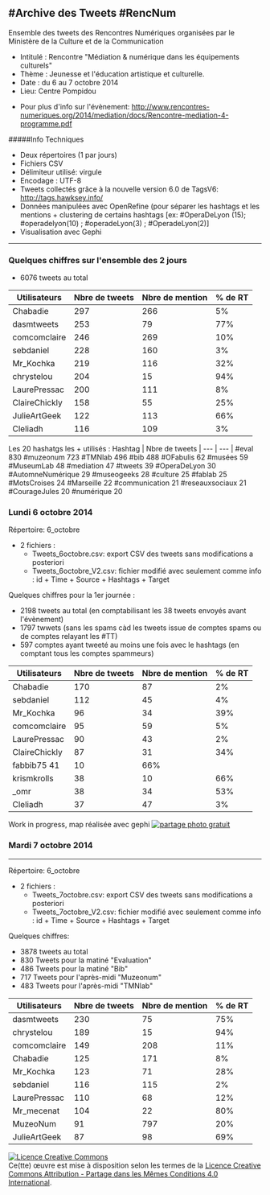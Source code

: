 #Archive des Tweets #RencNum
---
Ensemble des tweets des Rencontres Numériques organisées par le Ministère de la Culture et de la Communication
- Intitulé : Rencontre "Médiation & numérique dans les équipements culturels"
- Thème : Jeunesse et l'éducation artistique et culturelle.
- Date : du 6 au 7 octobre 2014
- Lieu: Centre Pompidou
+ Pour plus d'info sur l'évènement: http://www.rencontres-numeriques.org/2014/mediation/docs/Rencontre-mediation-4-programme.pdf

#####Info Techniques
- Deux répertoires (1 par jours)
- Fichiers CSV
- Délimiteur utilisé: virgule
- Encodage : UTF-8
- Tweets collectés grâce à la nouvelle version 6.0 de TagsV6: http://tags.hawksey.info/
- Données manipulées avec OpenRefine (pour séparer les hashtags et les mentions + clustering de certains hashtags [ex: #OperaDeLyon (15); #operadelyon(10) ; #operadeLyon(3) ; #OperadeLyon(2)]
- Visualisation avec Gephi

-----
### Quelques chiffres sur l'ensemble des 2 jours
- 6076 tweets au total

Utilisateurs | Nbre de tweets | Nbre de mention | % de RT
--- | --- | --- | ---
Chabadie|	297|	266|	5%|
dasmtweets	|253|	79|	77%|
comcomclaire|	246	|269|	10%|
sebdaniel|	228	|160|	3%|
Mr_Kochka	|219	|116	|32%|
chrystelou	|204	|15|	94%|
LaurePressac	|200|	111	|8%|
ClaireChickly	|158|	55|	25%|
JulieArtGeek|	122|	113|	66%|
Cleliadh| 116	|109	|3%|


Les 20 hashatgs les + utilisés :
Hashtag | Nbre de tweets | 
--- | --- |
#eval	830
#muzeonum	723
#TMNlab	496
#bib	488
#OFabulis	62
#musées	59
#MuseumLab	48
#mediation	47
#tweets	39
#OperaDeLyon	30
#AutomneNumérique	29
#museogeeks	28
#culture	25
#fablab	25
#MotsCroises	24
#Marseille	22
#communication	21
#reseauxsociaux	21
#CourageJules	20
#numérique	20


### Lundi 6 octobre 2014

Répertoire: 6_octobre
- 2 fichiers :
  - Tweets_6octobre.csv: export CSV des tweets sans modifications a posteriori
  - Tweets_6octobre_V2.csv: fichier modifié avec seulement comme info : id + Time + Source + Hashtags + Target

Quelques chiffres pour la 1er journée :

- 2198 tweets au total (en comptabilisant les 38 tweets envoyés avant l'évènement)
- 1797 twwets (sans les spams càd les tweets issue de comptes spams ou de comptes relayant les #TT)
- 597 comptes ayant tweeté au moins une fois avec le hashtags (en comptant tous les comptes spammeurs)


Utilisateurs | Nbre de tweets | Nbre de mention | % de RT
--- | --- | --- | ---
Chabadie|	170|	87|	2%|
sebdaniel|	112|	45|	4%|
Mr_Kochka	|96	|34|	39%|
comcomclaire	|95	|59|	5%|
LaurePressac|	90|	43|	2%|
ClaireChickly|	87|	31	|34%|
fabbib75	41|	10|	66%|
krismkrolls|	38|	10|	66%|
_omr	|38	|34	|53%|
Cleliadh	|37|	47|	3%|

Work in progress, map réalisée avec gephi
<a href="http://www.casimages.com/i/141006105917413653.jpg" target="_blank" title="upload image"><img src="http://nsa33.casimages.com/img/2014/10/06/141006105917413653.jpg" border="0" alt="partage photo gratuit" /></a>


### Mardi 7 octobre 2014
-----
Répertoire: 6_octobre
- 2 fichiers :
  - Tweets_7octobre.csv: export CSV des tweets sans modifications a posteriori
  - Tweets_7octobre_V2.csv: fichier modifié avec seulement comme info : id + Time + Source + Hashtags + Target

Quelques chiffres:
- 3878 tweets au total
- 830 Tweets pour la matiné "Evaluation"
- 486 Tweets pour la matiné "Bib"
- 717 Tweets pour l'après-midi "Muzeonum"
- 483 Tweets pour l'après-midi "TMNlab"


Utilisateurs | Nbre de tweets | Nbre de mention | % de RT
--- | --- | --- | ---
dasmtweets|	230|	75|	75%|
chrystelou|	189|	15|	94%|
comcomclaire|	149|	208|	11%|
Chabadie|	125|	171|	8%|
Mr_Kochka|	123|	71|	28%|
sebdaniel|	116|	115|	2%|
LaurePressac|	110|	68|	12%|
Mr_mecenat|	104|	22|	80%|
MuzeoNum|	91| 797|	20%|
JulieArtGeek|	87|	98|	69%|


<a rel="license" href="http://creativecommons.org/licenses/by-sa/4.0/"><img alt="Licence Creative Commons" style="border-width:0" src="https://i.creativecommons.org/l/by-sa/4.0/88x31.png" /></a><br />Ce(tte) œuvre est mise à disposition selon les termes de la <a rel="license" href="http://creativecommons.org/licenses/by-sa/4.0/">Licence Creative Commons Attribution -  Partage dans les Mêmes Conditions 4.0 International</a>.
